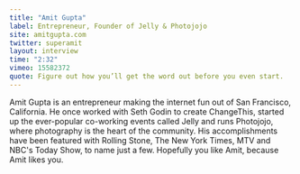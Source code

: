 ```yaml
---
title: "Amit Gupta"
label: Entrepreneur, Founder of Jelly & Photojojo
site: amitgupta.com
twitter: superamit
layout: interview
time: "2:32"
vimeo: 15582372
quote: Figure out how you’ll get the word out before you even start.
---
```


 Amit Gupta is an entrepreneur making the internet fun out of San Francisco, California. He once worked with Seth Godin to create ChangeThis, started up the ever-popular co-working events called Jelly and runs Photojojo, where photography is the heart of the community. His accomplishments have been featured with Rolling Stone, The New York Times, MTV and NBC's Today Show, to name just a few. Hopefully you like Amit, because Amit likes you.